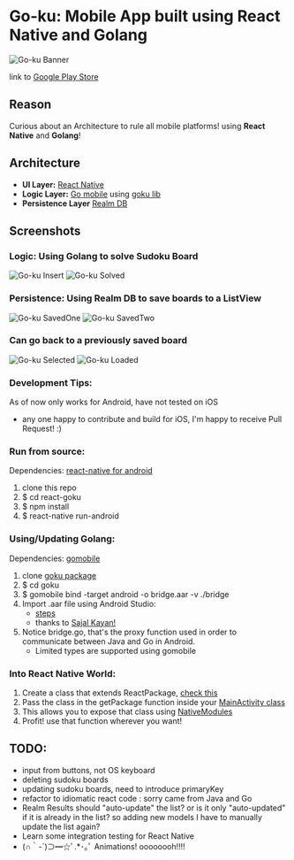 Go-ku: Mobile App built using React Native and Golang
=====

![Go-ku Banner](https://cloud.githubusercontent.com/assets/6182543/13706057/835c3a46-e771-11e5-9c92-385b6c5c4cf8.png)

link to [Google Play Store](https://play.google.com/store/apps/details?id=com.miguelespinoza.goku)

## Reason
Curious about an Architecture to rule all mobile platforms! using **React Native** and **Golang**!

## Architecture
* **UI Layer:** [React Native](https://facebook.github.io/react-native/)
* **Logic Layer:** [Go mobile](https://godoc.org/golang.org/x/mobile/cmd/gomobile) using [goku lib](https://github.com/miguelespinoza/goku)
* **Persistence Layer** [Realm DB](https://realm.io/docs/react-native/latest/)

## Screenshots

### **Logic:** Using Golang to solve Sudoku Board
![Go-ku Insert](https://cloud.githubusercontent.com/assets/6182543/13706010/5b7ca2ea-e771-11e5-81fd-b2f830e03d20.png)
![Go-ku Solved](https://cloud.githubusercontent.com/assets/6182543/13706012/5b7d6fa4-e771-11e5-8bce-1295b23a163e.png)

### **Persistence:** Using Realm DB to save boards to a ListView
![Go-ku SavedOne](https://cloud.githubusercontent.com/assets/6182543/13706011/5b7cbfaa-e771-11e5-88c4-43c6152db7da.png)
![Go-ku SavedTwo](https://cloud.githubusercontent.com/assets/6182543/13706009/5b7c6690-e771-11e5-834e-b83278454d57.png)

### Can go back to a previously saved board
![Go-ku Selected](https://cloud.githubusercontent.com/assets/6182543/13706013/5b7f7c36-e771-11e5-968e-acc0099aad00.png)
![Go-ku Loaded](https://cloud.githubusercontent.com/assets/6182543/13706267/69b133a2-e772-11e5-950e-e270b6de4a8c.png)

### Development Tips:
As of now only works for Android, have not tested on iOS
* any one happy to contribute and build for iOS, I'm happy to receive Pull Request! :)

### Run from source:
Dependencies: [react-native for android](https://facebook.github.io/react-native/docs/getting-started.html#content)

1. clone this repo
2. $ cd react-goku
3. $ npm install
4. $ react-native run-android

### Using/Updating Golang:
Dependencies: [gomobile](https://godoc.org/golang.org/x/mobile/cmd/gomobile)

1. clone [goku package](https://github.com/miguelespinoza/goku)
2. $ cd goku
2. $ gomobile bind -target android -o bridge.aar -v ./bridge
3. Import .aar file using Android Studio:
	* [steps](http://imgur.com/a/dEewm)
	* thanks to [Sajal Kayan!](http://www.sajalkayan.com/post/android-apps-golang.html)
4. Notice bridge.go, that's the proxy function used in order to communicate between Java and Go in Android.
	* Limited types are supported using gomobile

### Into React Native World:
1. Create a class that extends ReactPackage, [check this](https://github.com/miguelespinoza/react-goku/blob/master/android/app/src/main/java/com/miguelespinoza/goku/GokuReactPackage.java)
2. Pass the class in the getPackage function inside your [MainActivity class](https://github.com/miguelespinoza/react-goku/blob/master/android/app/src/main/java/com/miguelespinoza/goku/MainActivity.java#L41)
3. This allows you to expose that class using [NativeModules](https://github.com/miguelespinoza/react-goku/blob/master/app/native/SolverAndroid.js)
4. Profit! use that function wherever you want!

## TODO:
* input from buttons, not OS keyboard
* deleting sudoku boards
* updating sudoku boards, need to introduce primaryKey
* refactor to idiomatic react code : sorry came from Java and Go
* Realm Results should "auto-update" the list? or is it only "auto-updated" if it is already in the list? so adding new models I have to manually update the list again?
* Learn some integration testing for React Native
* (∩｀-´)⊃━☆ﾟ.*･｡ﾟ Animations! oooooooh!!!!
